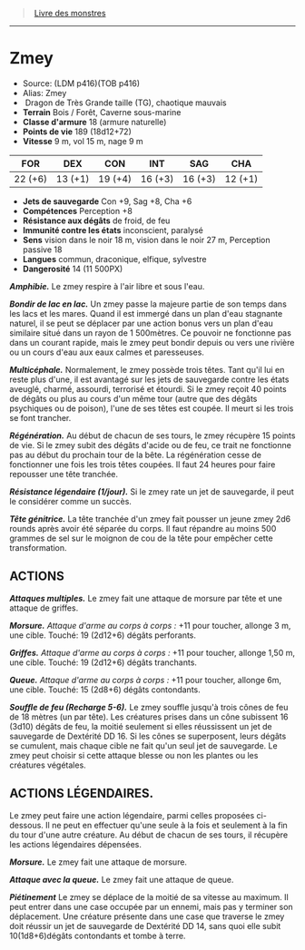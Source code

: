 ﻿> [Livre des monstres](tome_of_beasts.md)

---

# Zmey

- Source: (LDM p416)(TOB p416)
- Alias: Zmey
-  Dragon de Très Grande taille (TG), chaotique mauvais
- **Terrain** Bois / Forêt, Caverne sous-marine
- **Classe d'armure** 18 (armure naturelle)
- **Points de vie** 189 (18d12+72)
- **Vitesse** 9 m, vol 15 m, nage 9 m

|FOR|DEX|CON|INT|SAG|CHA|
|---|---|---|---|---|---|
|22 (+6)|13 (+1)|19 (+4)|16 (+3)|16 (+3)|12 (+1)|

- **Jets de sauvegarde** Con +9, Sag +8, Cha +6
- **Compétences** Perception +8
- **Résistance aux dégâts** de froid, de feu
- **Immunité contre les états** inconscient, paralysé
- **Sens** vision dans le noir 18 m, vision dans le noir 27 m, Perception passive 18
- **Langues** commun, draconique, elfique, sylvestre
- **Dangerosité** 14 (11 500PX)

**_Amphibie._** Le zmey respire à l'air libre et sous l'eau.

**_Bondir de lac en lac._** Un zmey passe la majeure partie de son temps dans les lacs et les mares. Quand il est immergé dans un plan d'eau stagnante naturel, il se peut se déplacer par une action bonus vers un plan d'eau similaire situé dans un rayon de 1 500mètres. Ce pouvoir ne fonctionne pas dans un courant rapide, mais le zmey peut bondir depuis ou vers une rivière ou un cours d'eau aux eaux calmes et paresseuses.

**_Multicéphale._** Normalement, le zmey possède trois têtes. Tant qu'il lui en reste plus d'une, il est avantagé sur les jets de sauvegarde contre les états aveuglé, charmé, assourdi, terrorisé et étourdi. Si le zmey reçoit 40 points de dégâts ou plus au cours d'un même tour (autre que des dégâts psychiques ou de poison), l'une de ses têtes est coupée. Il meurt si les trois se font trancher.

**_Régénération._** Au début de chacun de ses tours, le zmey récupère 15 points de vie. Si le zmey subit des dégâts d'acide ou de feu, ce trait ne fonctionne pas au début du prochain tour de la bête. La régénération cesse de fonctionner une fois les trois têtes coupées. Il faut 24 heures pour faire repousser une tête tranchée.

**_Résistance légendaire (1/jour)._** Si le zmey rate un jet de sauvegarde, il peut le considérer comme un succès.

**_Tête génitrice._** La tête tranchée d'un zmey fait pousser un jeune zmey 2d6 rounds après avoir été séparée du corps. Il faut répandre au moins 500 grammes de sel sur le moignon de cou de la tête pour empêcher cette transformation.

## ACTIONS

**_Attaques multiples._** Le zmey fait une attaque de morsure par tête et une attaque de griffes.

**_Morsure._** _Attaque d'arme au corps à corps :_ +11 pour toucher, allonge 3 m, une cible. Touché: 19 (2d12+6) dégâts perforants.

**_Griffes._** _Attaque d'arme au corps à corps :_ +11 pour toucher, allonge 1,50 m, une cible. Touché: 19 (2d12+6) dégâts tranchants.

**_Queue._** _Attaque d'arme au corps à corps :_ +11 pour toucher, allonge 6m, une cible. Touché: 15 (2d8+6) dégâts contondants.

**_Souffle de feu (Recharge 5-6)._** Le zmey souffle jusqu'à trois cônes de feu de 18 mètres (un par tête). Les créatures prises dans un cône subissent 16 (3d10) dégâts de feu, la moitié seulement si elles réussissent un jet de sauvegarde de Dextérité DD 16. Si les cônes se superposent, leurs dégâts se cumulent, mais chaque cible ne fait qu'un seul jet de sauvegarde. Le zmey peut choisir si cette attaque blesse ou non les plantes ou les créatures végétales.

## ACTIONS LÉGENDAIRES.

Le zmey peut faire une action légendaire, parmi celles proposées ci-dessous. Il ne peut en effectuer qu'une seule à la fois et seulement à la fin du tour d'une autre créature. Au début de chacun de ses tours, il récupère les actions légendaires dépensées.

**_Morsure._** Le zmey fait une attaque de morsure.

**_Attaque avec la queue._** Le zmey fait une attaque de queue.

**_Piétinement_** Le zmey se déplace de la moitié de sa vitesse au maximum. Il peut entrer dans une case occupée par un ennemi, mais pas y terminer son déplacement. Une créature présente dans une case que traverse le zmey doit réussir un jet de sauvegarde de Dextérité DD 14, sans quoi elle subit 10(1d8+6)dégâts contondants et tombe à terre.

